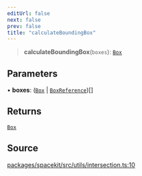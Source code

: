 ```yaml
---
editUrl: false
next: false
prev: false
title: "calculateBoundingBox"
---
```


> **calculateBoundingBox**(`boxes`): [`Box`](../type-aliases/Box.md)

## Parameters

• **boxes**: ([`Box`](../type-aliases/Box.md) \| [`BoxReference`](../type-aliases/BoxReference.md))[]

## Returns

[`Box`](../type-aliases/Box.md)

## Source

[packages/spacekit/src/utils/intersection.ts:10](https://github.com/nodenogg-in/alpha-p2p/blob/bd4a66e/packages/spacekit/src/utils/intersection.ts#L10)
